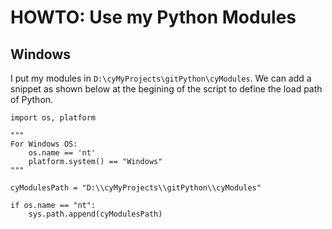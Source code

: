 # HOWTO: Use my Python Modules #

## Windows ##

I put my modules in `D:\cyMyProjects\gitPython\cyModules`. We can add a snippet as shown below at the begining of the script to define the load path of Python.


```
import os, platform

"""
For Windows OS:
	os.name == 'nt'
	platform.system() == "Windows"
"""

cyModulesPath = "D:\\cyMyProjects\\gitPython\\cyModules"

if os.name == "nt":
	sys.path.append(cyModulesPath)
```
